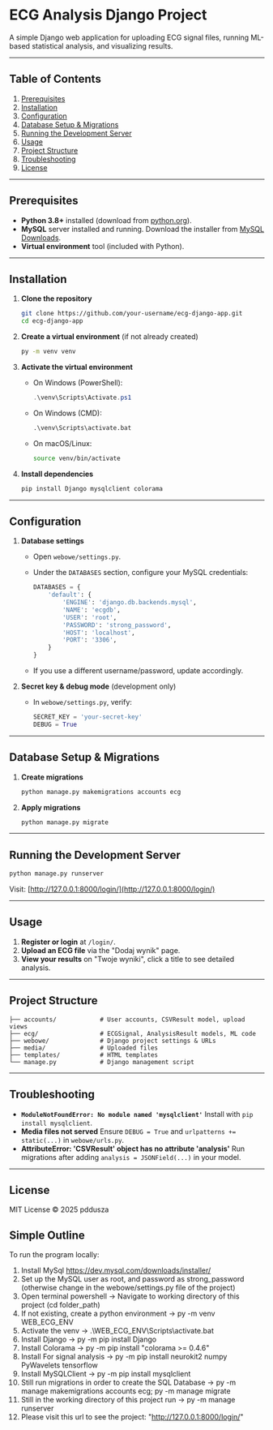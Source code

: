 # ECG Analysis Django Project

A simple Django web application for uploading ECG signal files, running ML-based statistical analysis, and visualizing results.

---

## Table of Contents

1. [Prerequisites](#prerequisites)
2. [Installation](#installation)
3. [Configuration](#configuration)
4. [Database Setup & Migrations](#database-setup--migrations)
5. [Running the Development Server](#running-the-development-server)
6. [Usage](#usage)
7. [Project Structure](#project-structure)
8. [Troubleshooting](#troubleshooting)
9. [License](#license)

---

## Prerequisites

* **Python 3.8+** installed (download from [python.org](https://www.python.org/downloads)).
* **MySQL** server installed and running. Download the installer from [MySQL Downloads](https://dev.mysql.com/downloads/installer/).
* **Virtual environment** tool (included with Python).

---

## Installation

1. **Clone the repository**

   ```bash
   git clone https://github.com/your-username/ecg-django-app.git
   cd ecg-django-app
   ```
2. **Create a virtual environment** (if not already created)

   ```bash
   py -m venv venv
   ```
3. **Activate the virtual environment**

   * On Windows (PowerShell):

     ```powershell
     .\venv\Scripts\Activate.ps1
     ```
   * On Windows (CMD):

     ```cmd
     .\venv\Scripts\activate.bat
     ```
   * On macOS/Linux:

     ```bash
     source venv/bin/activate
     ```
4. **Install dependencies**

   ```bash
   pip install Django mysqlclient colorama
   ```

---

## Configuration

1. **Database settings**

   * Open `webowe/settings.py`.
   * Under the `DATABASES` section, configure your MySQL credentials:

     ```python
     DATABASES = {
         'default': {
             'ENGINE': 'django.db.backends.mysql',
             'NAME': 'ecgdb',
             'USER': 'root',
             'PASSWORD': 'strong_password',
             'HOST': 'localhost',
             'PORT': '3306',
         }
     }
     ```
   * If you use a different username/password, update accordingly.
2. **Secret key & debug mode** (development only)

   * In `webowe/settings.py`, verify:

     ```python
     SECRET_KEY = 'your-secret-key'
     DEBUG = True
     ```

---

## Database Setup & Migrations

1. **Create migrations**

   ```bash
   python manage.py makemigrations accounts ecg
   ```
2. **Apply migrations**

   ```bash
   python manage.py migrate
   ```

---

## Running the Development Server

```bash
python manage.py runserver
```

Visit: [http://127.0.0.1:8000/login/](http://127.0.0.1:8000/login/)

---

## Usage

1. **Register or login** at `/login/`.
2. **Upload an ECG file** via the "Dodaj wynik" page.
3. **View your results** on "Twoje wyniki", click a title to see detailed analysis.

---

## Project Structure

```
├── accounts/            # User accounts, CSVResult model, upload views
├── ecg/                 # ECGSignal, AnalysisResult models, ML code
├── webowe/              # Django project settings & URLs
├── media/               # Uploaded files
├── templates/           # HTML templates
└── manage.py            # Django management script
```

---

## Troubleshooting

* **`ModuleNotFoundError: No module named 'mysqlclient'`**
  Install with `pip install mysqlclient`.
* **Media files not served**
  Ensure `DEBUG = True` and `urlpatterns += static(...)` in `webowe/urls.py`.
* **AttributeError: 'CSVResult' object has no attribute 'analysis'**
  Run migrations after adding `analysis = JSONField(...)` in your model.

---

## License

MIT License © 2025 pddusza





## Simple Outline


To run the program locally: 
1. Install MySql https://dev.mysql.com/downloads/installer/
2. Set up the MySQL user as root, and password as strong_password (otherwise change in the webowe/settings.py file of the project)
3. Open terminal powershell -> Navigate to working directory of this project (cd folder_path)
4. If not existing, create a python environment -> py -m venv WEB_ECG_ENV
5. Activate the venv -> .\WEB_ECG_ENV\Scripts\activate.bat
6. Install Django -> py -m pip install Django
7. Install Colorama ->  py -m pip install "colorama >= 0.4.6"
8. Install For signal analysis -> py -m pip install neurokit2 numpy PyWavelets tensorflow
9. Install MySQLClient -> py -m pip install mysqlclient
10. Still run migrations in order to create the SQL Database -> py -m manage makemigrations accounts ecg; py -m manage migrate
11. Still in the working directory of this project run ->  py -m manage runserver
12. Please visit this url to see the project: "http://127.0.0.1:8000/login/"
